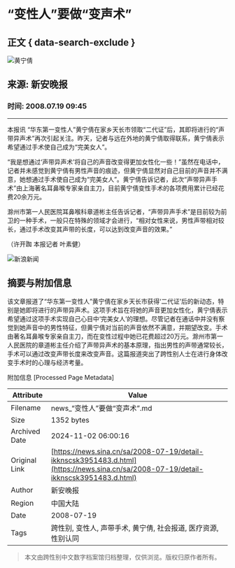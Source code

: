 # “变性人”要做“变声术”

## 正文 { data-search-exclude }


![黄宁倩](https://n.sinaimg.cn/sinakd10200/360/w180h180/20200407/35cb-irtymmw7625789.jpg)

## 来源: 新安晚报  
### 时间: 2008.07.19 09:45

---

本报讯 “华东第一变性人”黄宁倩在家乡天长市领取“二代证”后，其即将进行的“声带异声术”再次引起关注。昨天，记者与远在外地的黄宁倩取得联系，黄宁倩表示希望通过手术使自己成为“完美女人”。

“我是想通过‘声带异声术’将自己的声音改变得更加女性化一些！”虽然在电话中，记者并未感觉到黄宁倩有男性声音的痕迹，但黄宁倩显然对自己目前的声音并不满意，她想通过手术使自己成为“完美女人”。黄宁倩告诉记者，此次“声带异声手术”由上海著名耳鼻喉专家亲自主刀，目前黄宁倩变性手术的各项费用累计已经花费20余万元。

滁州市第一人民医院耳鼻喉科章道彬主任告诉记者，“声带异声手术”是目前较为前卫的一种手术，一般只在特殊的领域才会进行，“相对女性来说，男性声带相对较长，通过手术改变其声带的长度，可以达到改变声音的效果。”

（许开踟 本报记者 叶素健）

![新浪新闻](https://n.sinaimg.cn/default/80905340/20200331/sinalogo.png)

## 摘要与附加信息

<!-- tcd_abstract -->
该文章报道了“华东第一变性人”黄宁倩在家乡天长市获得‘二代证’后的新动态，特别是她即将进行的声带异声术。这项手术旨在将她的声音更加女性化，黄宁倩表示希望通过这项手术实现自己心目中‘完美女人’的理想。尽管记者在通话中并没有察觉到她声音中的男性特征，但黄宁倩对当前的声音依然不满意，并期望改变。手术由著名耳鼻喉专家亲自主刀，而在变性过程中她已花费超过20万元。滁州市第一人民医院的章道彬主任介绍了声带异声术的基本原理，指出男性的声带通常较长，手术可以通过改变声带长度来改变声音。这篇报道突出了跨性别人士在进行身体改变手术时的心理与经济考量。
<!-- tcd_abstract_end -->

附加信息 [Processed Page Metadata]

| Attribute       | Value                                  |
|-----------------|----------------------------------------|
| Filename        | news_“变性人”要做“变声术”.md                             |
| Size            | 1352 bytes                           |
| Archived Date   | 2024-11-02 06:00:16                             |
| Original Link   | [https://news.sina.cn/sa/2008-07-19/detail-ikknscsk3951483.d.html](https://news.sina.cn/sa/2008-07-19/detail-ikknscsk3951483.d.html)                       |
| Author          | 新安晚报                               |
| Region          | 中国大陆                               |
| Date            | 2008-07-19                                 |
| Tags            | 跨性别, 变性人, 声带手术, 黄宁倩, 社会报道, 医疗资源, 性别认同                                 |
>
> 本文由跨性别中文数字档案馆归档整理，仅供浏览。版权归原作者所有。
>